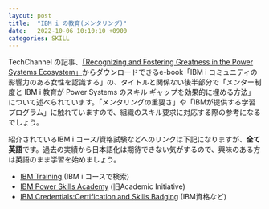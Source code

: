 ```yaml
---
layout: post
title:  "IBM i の教育(メンタリング)"
date:   2022-10-06 10:10:10 +0900
categories: SKILL
---
```

TechChannel の記事、[「Recognizing and Fostering Greatness in the Power Systems Ecosystem」](https://techchannel.com/Trends/09/2022/greatness-power-systems-ecosystem)からダウンロードできるe-book「IBM i コミュニティの影響力のある女性を認識する」の、タイトルと関係ない後半部分で「メンター制度と IBM i 教育が Power Systems のスキル ギャップを効果的に埋める方法」について述べられています。「メンタリングの重要さ」や「IBMが提供する学習プログラム」に触れていますので、組織のスキル要求に対応する際の参考になるでしょう。

紹介されているIBM i コース/資格試験などへのリンクは下記になりますが、**全て英語**です。過去の実績から日本語化は期待できない気がするので、興味のある方は英語のまま学習を始めましょう。

* [IBM Training](https://www.ibm.com/training/search?query=ibm%20i) (IBM i コースで検索)
* [IBM Power Skills Academy](https://www.ibm.com/academic/topic/power-systems) (旧Academic Initiative)
* [IBM Credentials:Certification and Skills Badging](https://www.ibm.com/training/credentials/) (IBM資格など)
